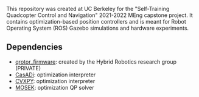 This repository was created at UC Berkeley for the "Self-Training Quadcopter Control and Navigation" 2021-2022 MEng capstone project. It contains optimization-based position controllers and is meant for Robot Operating System (ROS) Gazebo simulations and hardware experiments.

## Dependencies
- [qrotor_firmware](https://github.com/HybridRobotics/qrotor_firmware): created by the Hybrid Robotics research group (PRIVATE) 
- [CasADi](https://web.casadi.org/): optimization interpreter
- [CVXPY](https://www.cvxpy.org/): optimization interpreter
- [MOSEK](https://www.mosek.com/): optimization QP solver

